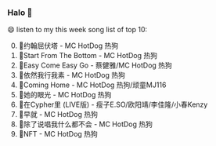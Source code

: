 

### Halo 👋

😄 listen to my this week song list of top 10:

0. 🌈约翰屈伏塔 - MC HotDog 热狗
1. 🌈Start From The Bottom - MC HotDog 热狗
2. 🌈Easy Come Easy Go - 蔡健雅/MC HotDog 热狗
3. 🌈依然我行我素 - MC HotDog 热狗
4. 🌈Coming Home - MC HotDog 热狗/顽童MJ116
5. 🌈她的眼光 - MC HotDog 热狗
6. 🌈在Cypher里  (LIVE版) - 瘦子E.SO/欧阳靖/李佳隆/小春Kenzy
7. 🌈早就 - MC HotDog 热狗
8. 🌈除了说唱我什么都不会 - MC HotDog 热狗
9. 🌈NFT - MC HotDog 热狗

